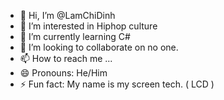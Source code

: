 - 👋 Hi, I’m @LamChiDinh
- 👀 I’m interested in Hiphop culture
- 🌱 I’m currently learning C#
- 💞️ I’m looking to collaborate on no one.
- 📫 How to reach me ...
- 😄 Pronouns: He/Him
- ⚡ Fun fact:  My name is my screen tech. ( LCD )

<!---
LamChiDinh/LamChiDinh is a ✨ special ✨ repository because its `README.md` (this file) appears on your GitHub profile.
You can click the Preview link to take a look at your changes.
--->
